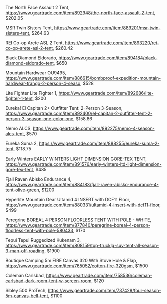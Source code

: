 The North Face Assault 2 Tent, https://www.geartrade.com/item/892948/the-north-face-assault-2-tent, $202.05

MSR Twin Sisters Tent, https://www.geartrade.com/item/889201/msr-twin-sisters-tent, $264.63

REI Co-op Arete ASL 2 Tent, https://www.geartrade.com/item/893220/rei-co-op-arete-asl-2-tent, $260.42

Black Diamond Eldorado, https://www.geartrade.com/item/894184/black-diamond-eldorado-tent, $650

Mountain Hardwear OU9495, https://www.geartrade.com/item/886615/bombproof-expedition-mountain-hardwear-trango-2-person-4-seaso, $528

Lite Fighter Lite Fighter 1, https://www.geartrade.com/item/892686/lite-fighter-1-tent, $200

Eureka! El Capitan 2+ Outfitter Tent: 2-Person 3-Season, https://www.geartrade.com/item/892400/el-capitan-2-outfitter-tent-2-person-3-season-one-color-one, $158.86

Nemo ALCS, https://www.geartrade.com/item/892275/nemo-4-season-alcs-tent, $570

Eureka Suma 2, https://www.geartrade.com/item/888255/eureka-suma-2-tent, $118.75

Early Winters EARLY WINTERS LIGHT DIMENSION GORE-TEX TENT, https://www.geartrade.com/item/891576/early-winters-ltd-light-dimension-gore-tex-tent, $485

Fjall Raven Abisko Endurance 4, https://www.geartrade.com/item/884183/fjall-raven-abisko-endurance-4-tent-olive-green, $1200

Hyperlite Mountain Gear Ultamid 4 INSERT with DCF11 Floor, https://www.geartrade.com/item/880331/ultamid-4-insert-with-dcf11-floor, $499

Peregrine BOREAL 4 PERSON FLOORLESS TENT WITH POLE - WHITE, https://www.geartrade.com/item/877840/peregrine-boreal-4-person-floorless-tent-with-pole-580433, $170

Tepui Tepui Ruggedized Kukenam 3, https://www.geartrade.com/item/808159/top-trucklg-suv-tent-all-season-3-man-off-roading, $1900

Boutique Camping 5m FIRE Canvas 320 With Stove Hole & Flap, https://www.geartrade.com/item/765052/cotton-fire-320gsm, $1500

Coleman Carlsbad, https://www.geartrade.com/item/758536/coleman-carlsbad-dark-room-tent-w-screen-room, $120

Sibley 500 ProTech, https://www.geartrade.com/item/737428/four-season-5m-canvas-bell-tent, $1100
